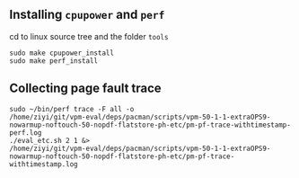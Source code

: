 

## Installing `cpupower` and `perf`

cd to linux source tree and the folder `tools`

```shell
sudo make cpupower_install
sudo make perf_install
```

## Collecting page fault trace

```shell
sudo ~/bin/perf trace -F all -o
/home/ziyi/git/vpm-eval/deps/pacman/scripts/vpm-50-1-1-extraOPS9-nowarmup-noftouch-50-nopdf-flatstore-ph-etc/pm-pf-trace-withtimestamp-perf.log
./eval_etc.sh 2 1 &>
/home/ziyi/git/vpm-eval/deps/pacman/scripts/vpm-50-1-1-extraOPS9-nowarmup-noftouch-50-nopdf-flatstore-ph-etc/pm-pf-trace-withtimestamp.log
```
